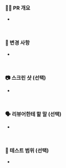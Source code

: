 ### 💁‍♂️ PR 개요
- 
<br/>   

### 📝 변경 사항
- 
<br/>

### 📷 스크린 샷 (선택)
- 
<br/>

### 🗣 리뷰어한테 할 말 (선택)
- 
<br/>

### 🧪 테스트 범위 (선택)
- 
<br/> 
